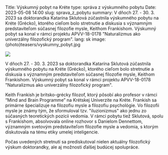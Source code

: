 Title: Výskumný pobyt na Kréte
type: správa z výskumného pobytu
Date: 2023-05-08 14:00
slug: sprava_z_pobytu
summary: V dňoch 27. - 30. 3. 2023 sa doktorandka Katarína Sklutová zúčastnila výskumného pobytu na Kréte (Grécko), ktorého cieľom bolo stretnutie a diskusia s významným predstaviteľom súčasnej filozofie mysle, Keithom Frankishom. Výskumný pobyt sa konal v rámci projektu APVV-18-0178 "Naturalizmus ako univerzálny filozofický program".
lang: sk
image: {photo}teasers/vyskumny_pobyt.jpg

<img class="right" src="{static}/photos/vyskumny_pobyt/katarina_keith.jpg">

V dňoch 27. - 30. 3. 2023 sa doktorandka Katarína Sklutová zúčastnila výskumného pobytu na Kréte (Grécko), ktorého cieľom bolo stretnutie a diskusia s významným predstaviteľom súčasnej filozofie mysle, Keithom Frankishom. Výskumný pobyt sa konal v rámci projektu APVV-18-0178 "Naturalizmus ako univerzálny filozofický program".

Keith Frankish je britsko-grécky filozof, ktorý pôsobí ako profesor v rámci “Mind and Brain Programme” na Krétskej Univerzite na Kréte. Frankish sa primárne špecializuje na filozofiu mysle a filozofiu psychológie. Vo filozofii mysle je známy tým, že sformuloval tzv. "iluzionizmus" ako jednu zo súčasných teoretických pozícii vedomia. V rámci pobytu tiež Sklutová, spolu s Frankishom, absolvovala online rozhovor s Danielom Dennettom, významným svetovým predstaviteľom filozofie mysle a vedomia, s ktorým diskutovala na tému etiky umelej inteligencie.

Počas uvedených stretnutí sa prediskutoval nielen aktuálny filozofický výskum doktorandky, ale aj možnosti ďalšej budúcej spolupráce.

